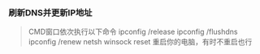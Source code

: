 ### 刷新DNS并更新IP地址
> CMD窗口依次执行以下命令
> ipconfig /release
> ipconfig /flushdns
> ipconfig /renew
> netsh winsock reset
> 重启你的电脑，有时不重启也行